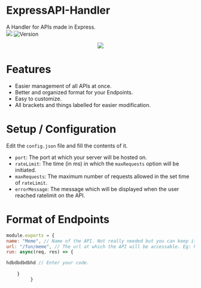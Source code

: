 # ExpressAPI-Handler
A Handler for APIs made in Express.<br>
<a href="https://discord.com/users/427109850368049162"><img src="https://img.shields.io/badge/Discord-7289DA?style=for-the-badge&logo=discord&logoColor=black"/></a>
![Version](https://img.shields.io/badge/version-1.0.0-05122A?style=for-the-badge)
<center><img src="https://media.discordapp.net/attachments/774290264764055582/893049042471370752/1632989865295.png" height: auto width:650></center>

# Features
* Easier management of all APIs at once.
* Better and organized format for your Endpoints.
* Easy to customize.
* All brackets and things labelled for easier modification.

# Setup / Configuration
Edit the `config.json` file and fill the contents of it.
* `port`: The port at which your server will be hosted on.
* `rateLimit`: The time (in ms) in which the `maxRequests` option will be initiated.
* `maxRequests`: The maximum number of requests allowed in the set time of `rateLimit`.
* `errorMessage`: The message which will be displayed when the user reached ratelimit on the API.

# Format of Endpoints
```js
module.exports = {
name: "Meme", // Name of the API. Not really needed but you can keep it.
url: "/fun/meme", // The url at which the API will be accessable. Eg: https://localhost/fun/meme
run: async(req, res) => {

hdbdbdbdbhd // Enter your code.
	
	}
	     } 
```